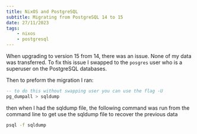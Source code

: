 ```yaml
---
title: NixOS and PostgreSQL
subtitle: Migrating from PostgreSQL 14 to 15
date: 27/11/2023
tags: 
    - nixos
    - postgresql
---
```


When upgrading to version 15 from 14, there was an issue. None of my data was transferred. To fix this issue I swapped to the `posgres` user who is a superuser on the PostgreSQL databases.

Then to preform the migration I ran:

```sql
-- to do this without swapping user you can use the flag -U
pg_dumpall > sqldump
```

then when I had the sqldump file, the following command was run from the command line to get use the sqldump file to recover the previous data

```bash
psql -f sqldump
```
